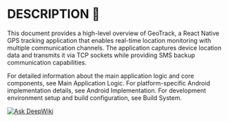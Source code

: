 # DESCRIPTION 📖

This document provides a high-level overview of GeoTrack, a React Native GPS tracking application that enables real-time location monitoring with multiple communication channels. The application captures device location data and transmits it via TCP sockets while providing SMS backup communication capabilities.

For detailed information about the main application logic and core components, see Main Application Logic. For platform-specific Android implementation details, see Android Implementation. For development environment setup and build configuration, see Build System.

[![Ask DeepWiki](https://deepwiki.com/badge.svg)](https://deepwiki.com/Arias3/App-GPS-Android)

